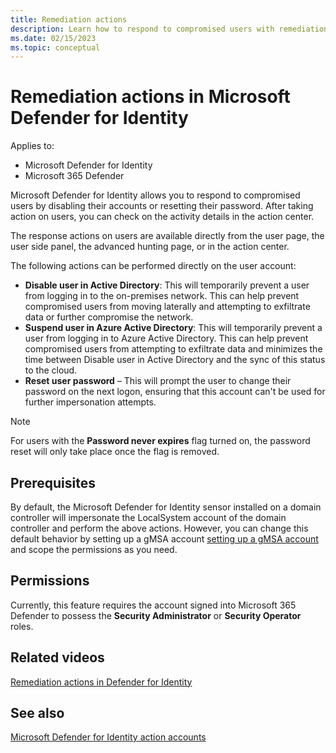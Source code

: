 ```yaml
---
title: Remediation actions
description: Learn how to respond to compromised users with remediation actions in Microsoft Defender for Identity
ms.date: 02/15/2023
ms.topic: conceptual
---
```


# Remediation actions in Microsoft Defender for Identity

Applies to:

- Microsoft Defender for Identity
- Microsoft 365 Defender

Microsoft Defender for Identity allows you to respond to compromised users by disabling their accounts or resetting their password. After taking action on users, you can check on the activity details in the action center.

The response actions on users are available directly from the user page, the user side panel, the advanced hunting page, or in the action center.

The following actions can be performed directly on the user account:

- **Disable user in Active Directory**: This will temporarily prevent a user from logging in to the on-premises network. This can help prevent compromised users from moving laterally and attempting to exfiltrate data or further compromise the network.
- **Suspend user in Azure Active Directory**: This will temporarily prevent a user from logging in to Azure Active Directory. This can help prevent compromised users from attempting to exfiltrate data and minimizes the time between Disable user in Active Directory and the sync of this status to the cloud.
- **Reset user password** – This will prompt the user to change their password on the next logon, ensuring that this account can't be used for further impersonation attempts.

> [!NOTE]
> For users with the **Password never expires** flag turned on, the password reset will only take place once the flag is removed.

## Prerequisites

By default, the Microsoft Defender for Identity sensor installed on a domain controller will impersonate the LocalSystem account of the domain controller and perform the above actions. However, you can change this default behavior by setting up a gMSA account [setting up a gMSA account](manage-action-accounts.md) and scope the permissions as you need.

## Permissions

Currently, this feature requires the account signed into Microsoft 365 Defender to possess the **Security Administrator** or **Security Operator** roles.

## Related videos

[Remediation actions in Defender for Identity](https://www.microsoft.com/videoplayer/embed/RE4U7Pe)

## See also

[Microsoft Defender for Identity action accounts](manage-action-accounts.md)

